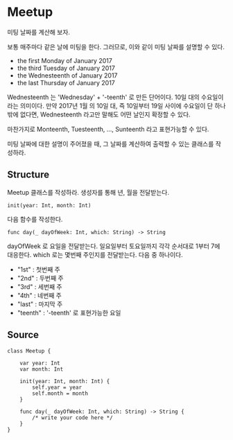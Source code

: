 # Meetup

미팅 날짜를 계산해 보자.

보통 매주마다 같은 날에 미팅을 한다. 그러므로, 이와 같이 미팅 날짜를 설명할 수 있다.

- the first Monday of January 2017
- the third Tuesday of January 2017
- the Wednesteenth of January 2017
- the last Thursday of January 2017

Wednesteenth 는 'Wednesday' + '-teenth' 로 만든 단어이다. 10일 대의 수요일이라는 의미이다. 만약 2017년 1월 의 10일 대, 즉 10일부터 19일 사이에 수요일이 단 하나밖에 없다면, Wednesteenth 라고만 말해도 어떤 날인지 확정할 수 있다.

마찬가지로 Monteenth, Tuesteenth, ..., Sunteenth 라고 표현가능할 수 있다.

미팅 날짜에 대한 설명이 주어졌을 때, 그 날짜를 계산하여 출력할 수 있는 클래스를 작성하라.

## Structure

Meetup 클래스를 작성하라. 생성자를 통해 년, 월을 전달받는다.

    init(year: Int, month: Int)

다음 함수를 작성한다.
 
    func day(_ dayOfWeek: Int, which: String) -> String

dayOfWeek 로 요일을 전달받는다. 일요일부터 토요일까지 각각 순서대로 1부터 7에 대응한다. which 로는 몇번째 주인지를 전달받는다. 다음 중 하나이다.

* "1st" : 첫번째 주
* "2nd" : 두번째 주
* "3rd" : 세번째 주
* "4th" : 네번째 주
* "last" : 마지막 주
* "teenth" : '-teenth' 로 표현가능한 요일

## Source

    class Meetup {

        var year: Int
        var month: Int

        init(year: Int, month: Int) {
            self.year = year
            self.month = month
        }

        func day(_ dayOfWeek: Int, which: String) -> String {
            /* write your code here */
        }
    }
